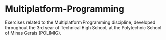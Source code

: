 # Multiplatform-Programming
Exercises related to the Multiplatform Programming discipline, developed throughout the 3rd year of Technical High School, at the Polytechnic School of Minas Gerais (POLIMIG).
